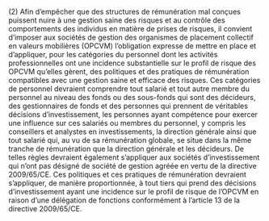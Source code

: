 (2) Afin d’empêcher que des structures de rémunération mal conçues puissent nuire à une gestion saine des risques et au contrôle des comportements des individus en matière de prises de risques, il convient d’imposer aux sociétés de gestion des organismes de placement collectif en valeurs mobilières (OPCVM) l’obligation expresse de mettre en place et d’appliquer, pour les catégories du personnel dont les activités professionnelles ont une incidence substantielle sur le profil de risque des OPCVM qu’elles gèrent, des politiques et des pratiques de rémunération compatibles avec une gestion saine et efficace des risques. Ces catégories de personnel devraient comprendre tout salarié et tout autre membre du personnel au niveau des fonds ou des sous-fonds qui sont des décideurs, des gestionnaires de fonds et des personnes qui prennent de véritables décisions d’investissement, les personnes ayant compétence pour exercer une influence sur ces salariés ou membres du personnel, y compris les conseillers et analystes en investissements, la direction générale ainsi que tout salarié qui, au vu de sa rémunération globale, se situe dans la même tranche de rémunération que la direction générale et les décideurs. De telles règles devraient également s’appliquer aux sociétés d’investissement qui n’ont pas désigné de société de gestion agréée en vertu de la directive 2009/65/CE. Ces politiques et ces pratiques de rémunération devraient s’appliquer, de manière proportionnée, à tout tiers qui prend des décisions d’investissement ayant une incidence sur le profil de risque de l’OPCVM en raison d’une délégation de fonctions conformément à l’article 13 de la directive 2009/65/CE.